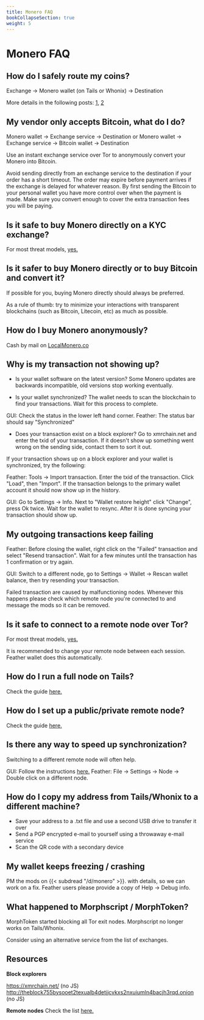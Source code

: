 ```yaml
---
title: Monero FAQ
bookCollapseSection: true
weight: 5
---
```


# Monero FAQ

## How do I safely route my coins?
Exchange -> Monero wallet (on Tails or Whonix) -> Destination

More details in the following posts: [1](http://dreadytofatroptsdj6io7l3xptbet6onoyno2yv7jicoxknyazubrad.onion/post/745cd3237a0eeff70ed5), [2](http://dreadytofatroptsdj6io7l3xptbet6onoyno2yv7jicoxknyazubrad.onion/post/272e1b2a9317a973c99d)

## My vendor only accepts Bitcoin, what do I do?
Monero wallet -> Exchange service -> Destination
or
Monero wallet -> Exchange service -> Bitcoin wallet -> Destination

Use an instant exchange service over Tor to anonymously convert your Monero into Bitcoin.

Avoid sending directly from an exchange service to the destination if your order has a short timeout. The order may expire before payment arrives if the exchange is delayed for whatever reason. By first sending the Bitcoin to your personal wallet you have more control over when the payment is made. Make sure you convert enough to cover the extra transaction fees you will be paying.

## Is it safe to buy Monero directly on a KYC exchange?
For most threat models, [yes.](https://old.reddit.com/r/Monero/comments/g6end3/how_to_buy_xmr_anonymously_wo_getting_ripped_off/fo9dcub/)

## Is it safer to buy Monero directly or to buy Bitcoin and convert it?
If possible for you, buying Monero directly should always be preferred.

As a rule of thumb: try to minimize your interactions with transparent blockchains (such as Bitcoin, Litecoin, etc) as much as possible.

## How do I buy Monero anonymously?
Cash by mail on [LocalMonero.co](http://localmonerogt7be.onion/)


## Why is my transaction not showing up?

- Is your wallet software on the latest version?
Some Monero updates are backwards incompatible, old versions stop working eventually.

- Is your wallet synchronized?
The wallet needs to scan the blockchain to find your transactions. Wait for this process to complete.

GUI: Check the status in the lower left hand corner.
Feather: The status bar should say "Synchronized"

- Does your transaction exist on a block explorer?
Go to xmrchain.net and enter the txid of your transaction. If it doesn't show up something went wrong on the sending side, contact them to sort it out.

If your transaction shows up on a block explorer and your wallet is synchronized, try the following:

Feather:
Tools -> Import transaction. Enter the txid of the transaction. Click "Load", then "Import". If the transaction belongs to the primary wallet account it should now show up in the history.

GUI:
Go to Settings -> Info. Next to "Wallet restore height" click "Change", press Ok twice.
Wait for the wallet to resync. After it is done syncing your transaction should show up.

## My outgoing transactions keep failing
Feather: Before closing the wallet, right click on the "Failed" transaction and select "Resend transaction". Wait for a few minutes until the transaction has 1 confirmation or try again.

GUI: Switch to a different node, go to Settings -> Wallet -> Rescan wallet balance, then try resending your transaction.

Failed transaction are caused by malfunctioning nodes. Whenever this happens please check which remote node you're connected to and message the mods so it can be removed.

## Is it safe to connect to a remote node over Tor?
For most threat models, [yes.](http://dreadytofatroptsdj6io7l3xptbet6onoyno2yv7jicoxknyazubrad.onion/post/769995e72d1e18bae2e4/#c-32f11a9295d8513c3d)

It is recommended to change your remote node between each session. Feather wallet does this automatically.

## How do I run a full node on Tails?
Check the guide [here.](https://old.reddit.com/r/Monero/comments/h8pbc2/guide_setting_up_a_monero_full_node_on_tails/)

## How do I set up a public/private remote node?
Check the guide [here.](http://6idyd6chquyis57aavk3nhqyu3x2xfrqelj4ay5atwrorfcpdqeuifid.onion/guides/run-a-monero-node/)

## Is there any way to speed up synchronization?
Switching to a different remote node will often help.

GUI: Follow the instructions [here.](xmrguide42y34onq.onion/tails/gui/troubleshoot/change_remote_node)
Feather: File -> Settings -> Node -> Double click on a different node.

## How do I copy my address from Tails/Whonix to a different machine?

* Save your address to a .txt file and use a second USB drive to transfer it over
* Send a PGP encrypted e-mail to yourself using a throwaway e-mail service
* Scan the QR code with a secondary device

## My wallet keeps freezing / crashing
PM the mods on {{< subdread "/d/monero" >}}. with details, so we can work on a fix. Feather users please provide a copy of Help -> Debug info.

## What happened to Morphscript / MorphToken?
MorphToken started blocking all Tor exit nodes. Morphscript no longer works on Tails/Whonix.

Consider using an alternative service from the list of exchanges.

## Resources

**Block explorers**

https://xmrchain.net/ (no JS)
http://theblock755bysooet2texualb4detjjcvkxs2nxuiumln4bacjh3rqd.onion (no JS)


**Remote nodes**
Check the list [here.](http://xmrguide42y34onq.onion/remote_nodes) 